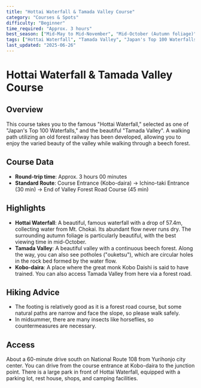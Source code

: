 ```yaml
---
title: "Hottai Waterfall & Tamada Valley Course"
category: "Courses & Spots"
difficulty: "Beginner"
time_required: "Approx. 3 hours"
best_season: ["Mid-May to Mid-November", "Mid-October (Autumn foliage)"]
tags: ["Hottai Waterfall", "Tamada Valley", "Japan's Top 100 Waterfalls", "Autumn Foliage"]
last_updated: "2025-06-26"
---
```


# Hottai Waterfall & Tamada Valley Course

## Overview
This course takes you to the famous "Hottai Waterfall," selected as one of "Japan's Top 100 Waterfalls," and the beautiful "Tamada Valley". A walking path utilizing an old forest railway has been developed, allowing you to enjoy the varied beauty of the valley while walking through a beech forest.

## Course Data
- **Round-trip time**: Approx. 3 hours 00 minutes
- **Standard Route**: Course Entrance (Kobo-daira) → Ichino-taki Entrance (30 min) → End of Valley Forest Road Course (45 min)

## Highlights
- **Hottai Waterfall**: A beautiful, famous waterfall with a drop of 57.4m, collecting water from Mt. Chokai. Its abundant flow never runs dry. The surrounding autumn foliage is particularly beautiful, with the best viewing time in mid-October.
- **Tamada Valley**: A beautiful valley with a continuous beech forest. Along the way, you can also see potholes ("ouketsu"), which are circular holes in the rock bed formed by the water flow.
- **Kobo-daira**: A place where the great monk Kobo Daishi is said to have trained. You can also access Tamada Valley from here via a forest road.

## Hiking Advice
- The footing is relatively good as it is a forest road course, but some natural paths are narrow and face the slope, so please walk safely.
- In midsummer, there are many insects like horseflies, so countermeasures are necessary.

## Access
About a 60-minute drive south on National Route 108 from Yurihonjo city center. You can drive from the course entrance at Kobo-daira to the junction point. There is a large park in front of Hottai Waterfall, equipped with a parking lot, rest house, shops, and camping facilities.